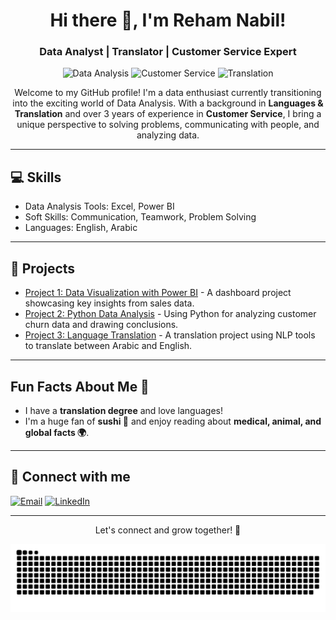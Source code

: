 <!-- HEADER -->
<h1 align="center">Hi there 👋, I'm Reham Nabil!</h1>
<h3 align="center">Data Analyst | Translator | Customer Service Expert</h3>

<p align="center">
    <img src="https://img.shields.io/badge/Data%20Analysis-Intermediate-blue" alt="Data Analysis" />
    <img src="https://img.shields.io/badge/Customer%20Service-Expert-brightgreen" alt="Customer Service" />
    <img src="https://img.shields.io/badge/Translation-Expert-lightgrey" alt="Translation" />
</p>

<!-- INTRODUCTION -->
<p align="center">
    Welcome to my GitHub profile! I'm a data enthusiast currently transitioning into the exciting world of Data Analysis. 
    With a background in <strong>Languages & Translation</strong> and over 3 years of experience in <strong>Customer Service</strong>, 
    I bring a unique perspective to solving problems, communicating with people, and analyzing data.
</p>

---

<!-- SKILLS SECTION -->
<h2 align="left">💻 Skills</h2>
<p>
  <ul>
    <li>Data Analysis Tools: Excel, Power BI</li>
    <li>Soft Skills: Communication, Teamwork, Problem Solving</li>
    <li>Languages: English, Arabic</li>
  </ul>
</p>

---

<!-- PROJECTS SECTION -->
<h2 align="left">🔧 Projects</h2>
<ul>
  <li><a href="https://github.com/username/project1">Project 1: Data Visualization with Power BI</a> - A dashboard project showcasing key insights from sales data.</li>
  <li><a href="https://github.com/username/project2">Project 2: Python Data Analysis</a> - Using Python for analyzing customer churn data and drawing conclusions.</li>
  <li><a href="https://github.com/username/project3">Project 3: Language Translation</a> - A translation project using NLP tools to translate between Arabic and English.</li>
</ul>

---
## Fun Facts About Me 🎉
- I have a **translation degree** and love languages!
- I'm a huge fan of **sushi 🍣** and enjoy reading about **medical, animal, and global facts 🌍**.

---
  <!-- CONNECT WITH ME -->
<h2 align="left">🤝 Connect with me</h2>
<p align="left">
  <a href="mailto:youremail@example.com"><img src="https://img.shields.io/badge/Email-red?style=for-the-badge&logo=gmail&logoColor=white" alt="Email"></a>
  <a href="https://www.linkedin.com/in/yourlinkedin"><img src="https://img.shields.io/badge/LinkedIn-blue?style=for-the-badge&logo=linkedin&logoColor=white" alt="LinkedIn"></a>
</p>

---

<!-- FOOTER -->
<p align="center">
  Let's connect and grow together! 🚀
</p>


<div align="center">
  <img src="https://raw.githubusercontent.com/Platane/snk/output/github-contribution-grid-snake-dark.svg" alt="Dark Mode Snake Animation" />
</div>

